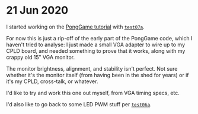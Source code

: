 # 21 Jun 2020

I started working on the [PongGame tutorial](https://www.fpga4fun.com/PongGame.html) with [`test07a`](https://github.com/algofoogle/sandpit/tree/master/fpga/XC9572XL/test07/t07a).

For now this is just a rip-off of the early part of the PongGame code, which I haven't tried to analyse: I just made a small VGA adapter to wire up to my CPLD board, and needed something to prove that it works, along with my crappy old 15&Prime; VGA monitor.

The monitor brightness, alignment, and stability isn't perfect. Not sure whether it's the monitor itself (from having been in the shed for years) or if it's my CPLD, cross-talk, or whatever.

I'd like to try and work this one out myself, from VGA timing specs, etc.

I'd also like to go back to some LED PWM stuff per [`test06a`](https://github.com/algofoogle/sandpit/tree/master/fpga/XC9572XL/test06/t06a).

